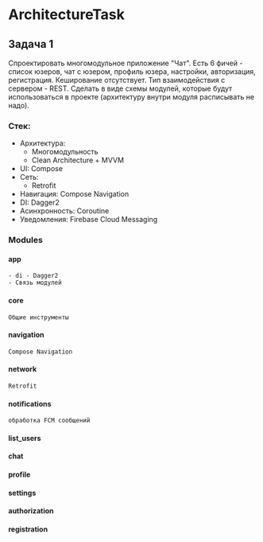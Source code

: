 # ArchitectureTask

## Задача 1
Спроектировать многомодульное приложение "Чат". Есть 6 фичей - список юзеров, чат с юзером, профиль юзера, настройки, авторизация, регистрация. Кеширование отсутствует. Тип взаимодействия с сервером - REST. Сделать в виде схемы модулей, которые будут использоваться в проекте (архитектуру внутри модуля расписывать не надо).

### Стек: 
- Архитектура: 
	- Многомодульность
	- Clean Architecture + MVVM
 - UI: Compose
 - Сеть: 
	- Retrofit
- Навигация: Compose Navigation
- DI: Dagger2
- Асинхронность: Coroutine
- Уведомления: Firebase Cloud Messaging

### Modules

#### app
	- di - Dagger2
	- Связь модулей
#### core
	Общие инструменты
#### navigation
	Compose Navigation
#### network
	Retrofit
#### notifications
	обработка FCM сообщений
#### list_users
#### chat
#### profile
#### settings
#### authorization
#### registration
